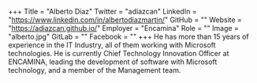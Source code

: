 +++
Title = "Alberto Diaz"
Twitter = "adiazcan"
LinkedIn = "https://www.linkedin.com/in/albertodiazmartin/"
GitHub = ""
Website = "https://adiazcan.github.io/"
Employer = "Encamina"
Role = ""
Image = "alberto.jpg"
GitLab = ""
Facebook = ""
+++
He has more than 15 years of experience in the IT Industry, all of them working with Microsoft technologies. He is currently Chief Technology Innovation Officer at ENCAMINA, leading the development of software with Microsoft technology, and a member of the Management team.